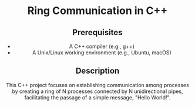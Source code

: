 <div align="center">
  <h1>Ring Communication in C++</h1>
  
  <h2>Prerequisites</h2>
  <ul>
    <li>A C++ compiler (e.g., g++)</li>
    <li>A Unix/Linux working environment (e.g., Ubuntu, macOS)</li>
  </ul>

  <h2>Description</h2>
  <p>This C++ project focuses on establishing communication among processes by creating a ring of N processes connected by N unidirectional pipes, facilitating the passage of a simple message, "Hello World!".</p>
  </div>
